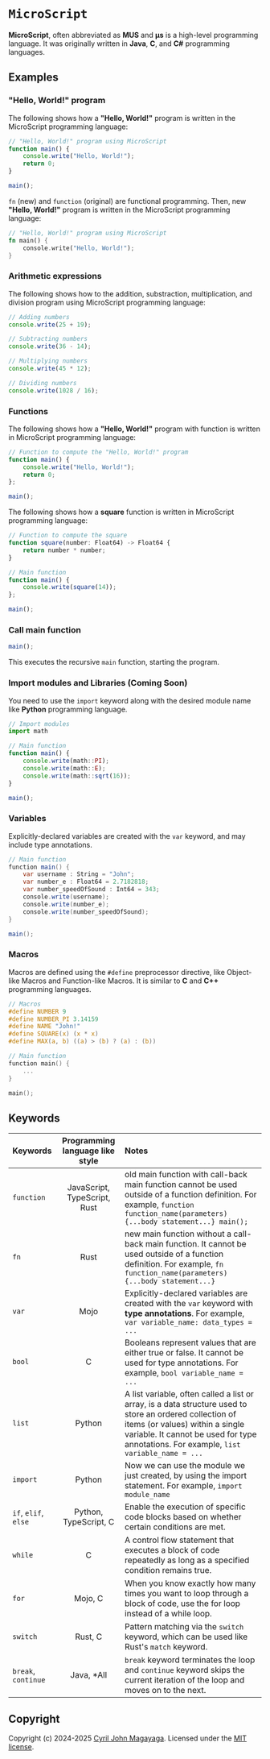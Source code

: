 # `MicroScript`

**MicroScript**, often abbreviated as **MUS** and **μs** is a high-level programming language. It was originally written in **Java**, **C**, and **C#** programming languages.

## Examples
### "Hello, World!" program
The following shows how a **"Hello, World!"** program is written in the MicroScript programming language:

```js
// "Hello, World!" program using MicroScript
function main() {
    console.write("Hello, World!");
    return 0;
}

main();
```

`fn` (new) and `function` (original) are functional programming. Then, new **"Hello, World!"** program is written in the MicroScript programming language:

```rust
// "Hello, World!" program using MicroScript
fn main() {
    console.write("Hello, World!");
}
```

### Arithmetic expressions
The following shows how to the addition, substraction, multiplication, and division program using MicroScript programming language:

```js
// Adding numbers
console.write(25 + 19);

// Subtracting numbers
console.write(36 - 14);

// Multiplying numbers
console.write(45 * 12);

// Dividing numbers
console.write(1028 / 16);
```

### Functions

The following shows how a **"Hello, World!"** program with function is written in MicroScript programming language:

```js
// Function to compute the "Hello, World!" program
function main() {
    console.write("Hello, World!");
    return 0;
};

main();
```

The following shows how a **square** function is written in MicroScript programming language:

```js
// Function to compute the square
function square(number: Float64) -> Float64 {
    return number * number;
}

// Main function
function main() {
    console.write(square(14));
};

main();
```

### Call main function

```js
main();
```

This executes the recursive `main` function, starting the program.

### Import modules and Libraries (Coming Soon)
You need to use the `import` keyword along with the desired module name like **Python** programming language.

```ts
// Import modules
import math

// Main function
function main() {
    console.write(math::PI);
    console.write(math::E);
    console.write(math::sqrt(16));
}

main();
```

### Variables
Explicitly-declared variables are created with the `var` keyword, and may include type annotations.

```csharp
// Main function
function main() {
    var username : String = "John";
    var number_e : Float64 = 2.7182818;
    var number_speedOfSound : Int64 = 343;
    console.write(username);
    console.write(number_e);
    console.write(number_speedOfSound);
}

main();
```

### Macros
Macros are defined using the `#define` preprocessor directive, like Object-like Macros and Function-like Macros. It is similar to **C** and **C++** programming languages.

```c
// Macros
#define NUMBER 9
#define NUMBER_PI 3.14159
#define NAME "John!"
#define SQUARE(x) (x * x)
#define MAX(a, b) ((a) > (b) ? (a) : (b))

// Main function
function main() {
    ...
}

main();
```
## Keywords

| Keywords | Programming language like style | Notes
|:-|:-:|:-|
| `function` | JavaScript, TypeScript, Rust | old main function with call-back main function cannot be used outside of a function definition. For example, `function function_name(parameters) {...body statement...} main();`
| `fn` | Rust | new main function without a call-back main function. It cannot be used outside of a function definition. For example, `fn function_name(parameters) {...body statement...}`
| `var` | Mojo | Explicitly-declared variables are created with the `var` keyword with **type annotations**. For example, `var variable_name: data_types = ...`
| `bool` | C | Booleans represent values that are either true or false. It cannot be used for type annotations. For example, `bool variable_name = ...`
| `list` | Python | A list variable, often called a list or array, is a data structure used to store an ordered collection of items (or values) within a single variable. It cannot be used for type annotations. For example, `list variable_name = ...`
| `import` | Python | Now we can use the module we just created, by using the import statement. For example, `import module_name`
| `if`, `elif`, `else` | Python, TypeScript, C | Enable the execution of specific code blocks based on whether certain conditions are met.
| `while` | C | A control flow statement that executes a block of code repeatedly as long as a specified condition remains true.
| `for` | Mojo, C | When you know exactly how many times you want to loop through a block of code, use the for loop instead of a while loop.
| `switch` | Rust, C | Pattern matching via the `switch` keyword, which can be used like Rust's `match` keyword. 
| `break`, `continue` | Java, *All | `break` keyword terminates the loop and `continue` keyword skips the current iteration of the loop and moves on to the next.

## Copyright

Copyright (c) 2024-2025 [Cyril John Magayaga](https://github.com/magayaga). Licensed under the [MIT license](LICENSE).

